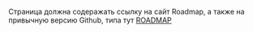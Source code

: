 Страница должна содеражать ссылку на сайт Roadmap, а также на привычную версию Github, типа тут [ROADMAP](/page/docs/README.md)